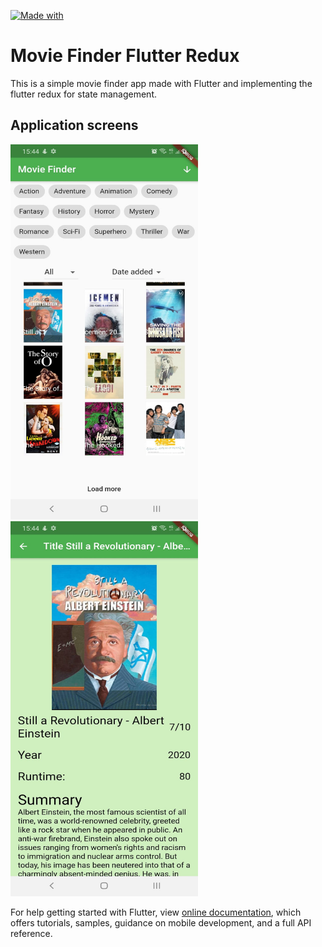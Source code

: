 [![Made with](https://img.shields.io/badge/Made%20with-Flutter-blue)](https://flutter.dev/)

# Movie Finder Flutter Redux

This is a simple movie finder app made with Flutter and implementing the flutter redux for state management.

## Application screens

<img src="assets/github_presentation_images/home_page.jpeg" width="300" height="600">

<img src="assets/github_presentation_images/details_page.jpeg" width="300" height="600">

For help getting started with Flutter, view
[online documentation](https://flutter.dev/docs), which offers tutorials,
samples, guidance on mobile development, and a full API reference.
